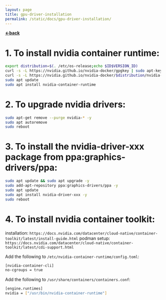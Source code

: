 ```yaml
---
layout: page
title: gpu-driver-installation
permalink: /static/docs/gpu-driver-installation/
---
```


[**<-back**](/static/docs)  

# 1. To install nvidia container runtime:
```bash
export distribution=$(. /etc/os-release;echo $ID$VERSION_ID)
curl -s -L https://nvidia.github.io/nvidia-docker/gpgkey | sudo apt-key add -
curl -s -L https://nvidia.github.io/nvidia-docker/$distribution/nvidia-docker.list | sudo tee /etc/apt/sources.list.d/nvidia-docker.listsudo apt-get update
sudo apt update
sudo apt install nvidia-container-runtime
```

# 2. To upgrade nvidia drivers:
```bash
sudo apt-get remove --purge nvidia-* -y
sudo apt autoremove
sudo reboot
```

# 3. To install the nvidia-driver-xxx package from ppa:graphics-drivers/ppa:
```bash
sudo apt update && sudo apt upgrade -y
sudo add-apt-repository ppa:graphics-drivers/ppa -y
sudo apt update 
sudo apt install nvidia-driver-xxx -y  
sudo reboot
```

# 4. To install nvidia container toolkit:
installation: `https://docs.nvidia.com/datacenter/cloud-native/container-toolkit/latest/install-guide.html`
podman setup: `https://docs.nvidia.com/datacenter/cloud-native/container-toolkit/latest/cdi-support.html`

Add the following to  `/etc/nvidia-container-runtime/config.toml`:
```bash
[nvidia-container-cli]
no-cgroups = true
```

Add the following to `/usr/share/containers/containers.conf`:
```bash
[engine.runtimes]
nvidia = ["/usr/bin/nvidia-container-runtime"]
```

